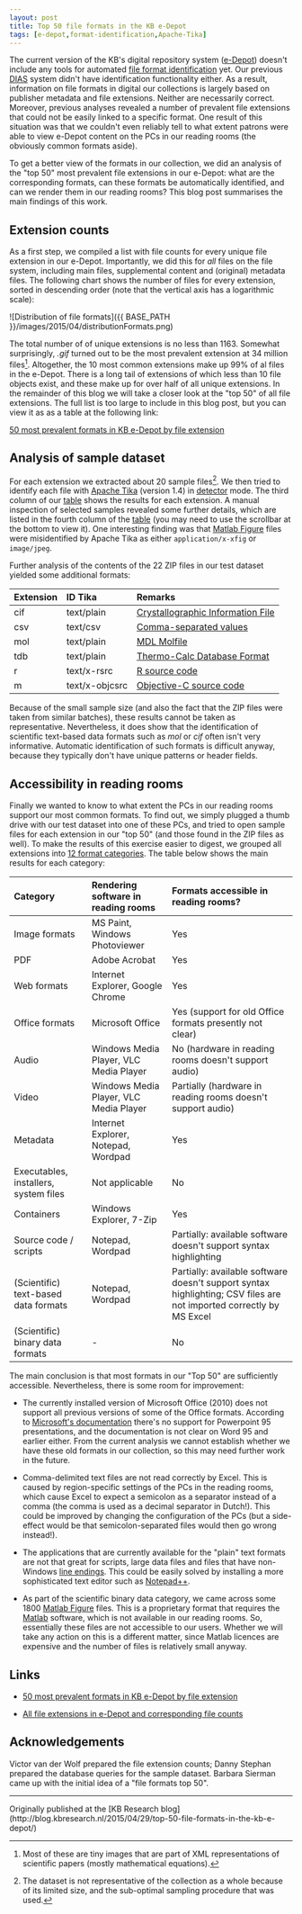 ```yaml
---
layout: post
title: Top 50 file formats in the KB e-Depot
tags: [e-depot,format-identification,Apache-Tika]
---
```


The current version of the KB's digital repository system ([e-Depot](https://www.kb.nl/en/organisation/research-expertise/long-term-usability-of-digital-resources/the-e-depot-project-cycle)) doesn't include any tools for automated [file format identification](http://www.forensicswiki.org/wiki/File_Format_Identification) yet. Our previous [DIAS](https://www.kb.nl/en/organisation/research-expertise/long-term-usability-of-digital-resources/history-the-kb-and-digital-preservation) system didn't have identification functionality either. As a result, information on file formats in digital our collections is largely based on publisher metadata and file extensions. Neither are necessarily correct. Moreover, previous analyses revealed a number of prevalent file extensions that could not be easily linked to a specific format. One result of this situation was that we couldn't even reliably tell to what extent patrons were able to view e-Depot content on the PCs in our reading rooms (the obviously common formats aside).

To get a better view of the formats in our collection, we did an analysis of the "top 50" most prevalent file extensions in our e-Depot: what are the corresponding formats, can these formats be automatically identified, and can we render them in our reading rooms? This blog post summarises the main findings of this work.

<!-- more -->
 
## Extension counts

As a first step, we compiled a list with file counts for every unique file extension in our e-Depot. Importantly, we did this for *all* files on the file system, including main files, supplemental content and (original) metadata files. The following chart shows the number of files for every extension, sorted in descending order (note that the vertical axis has a logarithmic scale):

![Distribution of file formats]({{ BASE_PATH }}/images/2015/04/distributionFormats.png) 

The total number of of unique extensions is no less than 1163. Somewhat surprisingly, *.gif* turned out to be the most prevalent extension at 34 million files[^1]. Altogether, the 10 most common extensions make up 99% of al files in the e-Depot. There is a long tail of extensions of which less than 10 file objects exist, and these make up for over half of all unique extensions. In the remainder of this blog we will take a closer look at the "top 50" of all file extensions. The full list is too large to include in this blog post, but you can view it as as a table at the following link:

[50 most prevalent formats in KB e-Depot by file extension](https://gist.github.com/bitsgalore/21028de28b7f05066585#file-extensionskbdm-md)

## Analysis of sample dataset

For each extension we extracted about 20 sample files[^2]. We then tried to identify each file with [Apache Tika](https://tika.apache.org/) (version 1.4) in [detector](https://tika.apache.org/1.8/detection.html) mode. The third column of our [table](https://gist.github.com/bitsgalore/21028de28b7f05066585#file-extensionskbdm-md) shows the results for each extension. A manual inspection of selected samples revealed some further details, which are listed in the fourth column of the [table](https://gist.github.com/bitsgalore/21028de28b7f05066585#file-extensionskbdm-md) (you may need to use the scrollbar at the bottom to view it). One interesting finding was that [Matlab Figure](http://fileformats.archiveteam.org/wiki/Matlab_figure) files were misidentified by Apache Tika as either `application/x-xfig` or `image/jpeg`.

Further analysis of the contents of the 22 ZIP files in our test dataset yielded some additional formats:

|Extension|ID Tika|Remarks|
|:--|:--|:--|
|cif|text/plain|[Crystallographic Information File](http://fileformats.archiveteam.org/wiki/CIF)|
|csv|text/csv|[Comma-separated values](http://fileformats.archiveteam.org/wiki/CSV)|
|mol|text/plain|[MDL Molfile](http://fileformats.archiveteam.org/wiki/MOL)|
|tdb|text/plain|[Thermo-Calc Database Format](http://fileformats.archiveteam.org/wiki/TDB)|
|r|text/x-rsrc|[R source code](http://fileformats.archiveteam.org/wiki/R)|
|m|text/x-objcsrc|[Objective-C source code](http://fileformats.archiveteam.org/wiki/Objective-C)|

Because of the small sample size (and also the fact that the ZIP files were taken from similar batches), these results cannot be taken as representative. Nevertheless, it does show that the identification of scientific text-based data formats such as *mol* or *cif* often isn't very informative. Automatic identification of such formats is difficult anyway, because they typically don't have unique patterns or header fields.

## Accessibility in reading rooms

Finally we wanted to know to what extent the PCs in our reading rooms support our most common formats. To find out, we simply plugged a thumb drive with our test dataset into one of these PCs, and tried to open sample files for each extension in our "top 50" (and those found in the ZIP files as well). To make the results of this exercise easier to digest, we grouped all extensions into [12 format categories](https://gist.github.com/bitsgalore/7a758505c0bbbae3db4e#file-formatcategories-md). The table below shows the main results for each category:

|Category|Rendering software in reading rooms|Formats accessible in reading rooms?|
|:--|:--|:--|
|Image formats|MS Paint, Windows Photoviewer|Yes|
|PDF|Adobe Acrobat|Yes|
|Web formats|Internet Explorer, Google Chrome|Yes|
|Office formats|Microsoft Office|Yes (support for old Office formats presently not clear)|
|Audio|Windows Media Player, VLC Media Player|No (hardware in reading rooms doesn't support audio)|
|Video|Windows Media Player, VLC Media Player|Partially (hardware in reading rooms doesn't support audio)|
|Metadata|Internet Explorer, Notepad, Wordpad|Yes|
|Executables, installers, system files|Not applicable|No|
|Containers|Windows Explorer, 7-Zip|Yes|
|Source code / scripts|Notepad, Wordpad|Partially: available software doesn't support syntax highlighting|
|(Scientific) text-based data formats|Notepad, Wordpad|Partially: available software doesn't support syntax highlighting; CSV files are not imported correctly by MS Excel|
|(Scientific) binary data formats|-|No|

The main conclusion is that most formats in our "Top 50" are sufficiently accessible. Nevertheless, there is some room for improvement:

- The currently installed version of Microsoft Office (2010) does not support all previous versions of some of the Office formats. According to [Microsoft's documentation](https://technet.microsoft.com/en-us/library/dd797428%28v=office.14%29.aspx) there's no support for Powerpoint 95 presentations, and the documentation is not clear on Word 95 and earlier either. From the current analysis we cannot establish whether we have these old formats in our collection, so this may need further work in the future.

-  Comma-delimited text files are not read correctly by Excel. This is caused by region-specific settings of the PCs in the reading rooms, which cause Excel to expect a semicolon as a separator instead of a comma (the comma is used as a decimal separator in Dutch!). This could be improved by changing the configuration of the PCs (but a side-effect would be that semicolon-separated files would then go wrong instead!).

- The applications that are currently available for the "plain" text formats are not that great for scripts, large data files and files that have non-Windows [line endings](http://en.wikipedia.org/wiki/Newline). This could be easily solved by installing a more sophisticated text editor such as [Notepad++](http://notepad-plus-plus.org/).

- As part of the scientific binary data category, we came across some 1800 [Matlab Figure](http://fileformats.archiveteam.org/wiki/Matlab_figure) files. This is a proprietary format that requires the [Matlab](http://fileformats.archiveteam.org/wiki/Matlab) software, which is not available in our reading rooms. So, essentially these files are not accessible to our users. Whether we will take any action on this is a different matter, since Matlab licences are expensive and the number of files is relatively small anyway. 

## Links

- [50 most prevalent formats in KB e-Depot by file extension](https://gist.github.com/bitsgalore/21028de28b7f05066585#file-extensionskbdm-md)

- [All file extensions in e-Depot and corresponding file counts](https://gist.github.com/bitsgalore/4326300f185eec3d6d48#file-edepotfextentions_v3-md)

## Acknowledgements

Victor van der Wolf prepared the file extension counts; Danny Stephan prepared the database queries for the sample dataset. Barbara Sierman came up with the initial idea of a "file formats top 50".


[^1]: Most of these are tiny images that are part of XML representations of scientific papers (mostly mathematical equations).

[^2]: The dataset is not  representative of the collection as a whole because of its limited size, and the sub-optimal sampling procedure that was used.

<hr>
Originally published at the [KB Research blog](http://blog.kbresearch.nl/2015/04/29/top-50-file-formats-in-the-kb-e-depot/)
